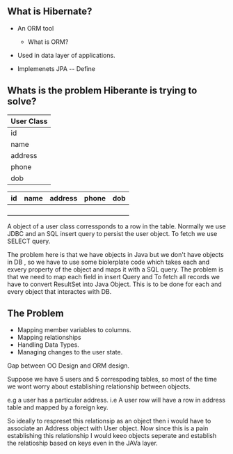 ## What is Hibernate?
* An ORM tool
    * What is ORM?

* Used in data layer of applications.
* Implemenets JPA -- Define


## Whats is the problem Hiberante is trying to solve?

| User Class |          
|------------|
|     id     |
|    name    |
|   address  |
|    phone   |
|     dob    |

| id | name | address | phone | dob |
|----|------|---------|-------|-----|
|    |      |         |       |     |
|    |      |         |       |     |
|    |      |         |       |     |
|    |      |         |       |     |

A object of a user class corressponds to a row in the table.
Normally we use JDBC and an SQL insert query to persist the user object.
To fetch we use SELECT query.

The problem here is that we have objects in Java but we don't have objects in DB , so we have to use some biolerplate code which takes each  and exvery property of the object and maps it with a SQL query.
The problem is that we need to map each field in insert Query and
To fetch all records we have to convert ResultSet into Java Object.
This is to be done for each and every object that interactes with DB.


## The Problem
* Mapping member variables to columns.
* Mapping relationships
* Handling Data Types.
* Managing changes to the user state.



Gap between OO Design and ORM design.

Suppose we have 5 users and 5 correspoding tables, so most of the time we wont worry about establishing relationship between objects.

e.g a user has a particular address.
i.e A user row will have a row in address table and mapped by a foreign key.

So ideally to respreset this relationsip as an object then i would have to associate an Address object with User object. Now since this is a pain establishing this relationship I would keeo objects seperate and establish the relatioship based on keys even in the JAVa layer.